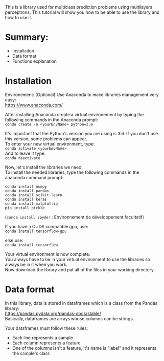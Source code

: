 This is a library used for multiclass prediction problems using multilayers perceptrons.
This tutorial will show you how to be able to use the library and how to use it.

# Summary:
  - Installation
  - Data format
  - Functions explanation

# Installation
Environement: (Optional)
  Use Anaconda to make libraries management very easy:  
  https://www.anaconda.com/
  
  After installing Anaconda create a virtual environement by typing the following commands in the Anaconda prompt:  
  `conda create -n <yourEnvName> python=3.6`  
  
  It's important that the Python's version you are using is 3.6. If you don't use this version, some problems can appear.  
  To enter your new virtual environment, type:  
  `conda activate <yourEnvName>`  
  And to leave it type:  
  `conda deactivate`  
  
  Now, let's install the libraries we need.  
  To install the needed libraries, type the following commands in the anaconda command prompt:  
  ```
  conda install numpy
  conda install pandas
  conda install scikit-learn
  conda install keras
  conda install matplotlib
  pip install pickle
  ```
  (`conda install spyder` : Environnement de développement facultatif)  

  If you have a CUDA compatible gpu, use:  
  `conda install tensorflow-gpu`  
  
  else use:  
  `conda install tensorflow`  
  
  Your virtual environment is now complete.  
  You always have to be in your virtual environment to use the libraries so always be in it when you work.  
  Now download the library and put all of the files in your working directory.  

# Data format
  In this library, data is stored in dataframes which is a class from the Pandas library:  
  https://pandas.pydata.org/pandas-docs/stable/  
  Basically, dataframes are arrays whose columns can be strings.
  
  Your dataframes must follow these rules:  
  - Each line represents a sample
  - Each column represents a feature
  - One of the columns isn't a feature, it's name is "label" and it represents the sample's class
  

